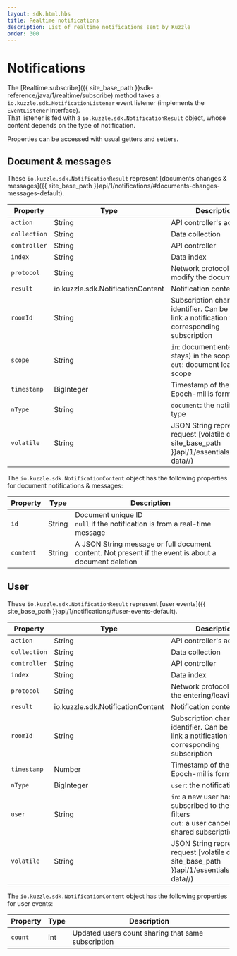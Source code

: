 ```yaml
---
layout: sdk.html.hbs
title: Realtime notifications
description: List of realtime notifications sent by Kuzzle
order: 300
---
```

# Notifications

The [Realtime.subscribe]({{ site_base_path }}sdk-reference/java/1/realtime/subscribe) method takes a `io.kuzzle.sdk.NotificationListener` event listener (implements the `EventListener` interface).  
That listener is fed with a `io.kuzzle.sdk.NotificationResult` object, whose content depends on the type of notification.  

Properties can be accessed with usual getters and setters.

## Document & messages

These `io.kuzzle.sdk.NotificationResult` represent [documents changes & messages]({{ site_base_path }}api/1/notifications/#documents-changes-messages-default).

| Property | Type |Description       |
|--------------------|------|------------------|
| `action` | String | API controller's action  |
| `collection` | String | Data collection |
| `controller` | String | API controller  |
| `index` | String | Data index |
| `protocol` | String | Network protocol used to modify the document |
| `result` | io.kuzzle.sdk.NotificationContent | Notification content |
| `roomId` | String | Subscription channel identifier. Can be used to link a notification to its corresponding subscription |
| `scope` | String | `in`: document enters (or stays) in the scope<br/>`out`: document leaves the scope |
| `timestamp` | BigInteger | Timestamp of the event, in Epoch-millis format |
| `nType` | String | `document`: the notification type |
| `volatile` | String | JSON String representing request [volatile data]({{ site_base_path }}api/1/essentials/volatile-data//) |

The `io.kuzzle.sdk.NotificationContent` object has the following properties for document notifications & messages:

| Property | Type |Description       |
|--------------------|------|------------------|
| `id` | String | Document unique ID<br/>`null` if the notification is from a real-time message|
| `content` | String | A JSON String message or full document content. Not present if the event is about a document deletion |

## User

These `io.kuzzle.sdk.NotificationResult` represent [user events]({{ site_base_path }}api/1/notifications/#user-events-default).

| Property | Type |Description       |
|--------------------|------|------------------|
| `action` | String | API controller's action  |
| `collection` | String | Data collection |
| `controller` | String | API controller  |
| `index` | String | Data index |
| `protocol` | String | Network protocol used by the entering/leaving user |
| `result` | io.kuzzle.sdk.NotificationContent | Notification content |
| `roomId` | String | Subscription channel identifier. Can be used to link a notification to its corresponding subscription |
| `timestamp` | Number | Timestamp of the event, in Epoch-millis format |
| `nType` | BigInteger | `user`: the notification type |
| `user` | String | `in`: a new user has subscribed to the same filters<br/>`out`: a user cancelled a shared subscription |
| `volatile` | String | JSON String representing request [volatile data]({{ site_base_path }}api/1/essentials/volatile-data//) |

The `io.kuzzle.sdk.NotificationContent` object has the following properties for user events:

| Property | Type |Description       |
|--------------------|------|------------------|
| `count` | int |  Updated users count sharing that same subscription |

